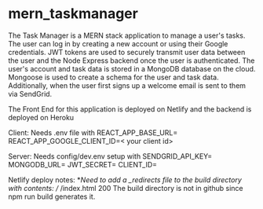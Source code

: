 # mern_taskmanager
The Task Manager is a MERN stack application to manage a user's tasks. 
The user can log in by creating a new account or using their Google credentials.
JWT tokens are used to securely transmit user data between the user and the Node 
Express backend once the user is authenticated.
The user's account and task data is stored in a MongoDB database on the cloud. 
Mongoose is used to create a schema for the user and task data.
Additionally, when the user first signs up a welcome email is sent to them via
SendGrid.

The Front End for this application is deployed on Netlify and the backend is
deployed on Heroku

Client: Needs .env file with 
REACT_APP_BASE_URL=<url to heroku server or localhost server>
REACT_APP_GOOGLE_CLIENT_ID=< your client id>

Server: Needs config/dev.env setup with
SENDGRID_API_KEY=<your api key>
MONGODB_URL=<your cluster url>
JWT_SECRET=<your JWT secret>
CLIENT_ID=<your google client id>

Netlify deploy notes:
**Need to add a _redirects file to the build directory with contents:
/* /index.html 200
The build directory is not in github since npm run build generates it.

